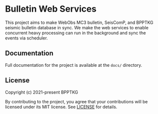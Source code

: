 # Bulletin Web Services

This project aims to make WebObs MC3 bulletin, SeisComP, and BPPTKG seismic
bulletin database in sync. We make the web services to enable concurrent heavy
processing can run in the background and sync the events via scheduler.

## Documentation

Full documentation for the project is available at the `docs/` directory.

## License

Copyright (c) 2021-present BPPTKG

By contributing to the project, you agree that your contributions will be
licensed under its MIT license. See
[LICENSE](https://github.com/bpptkg/bulletin/blob/main/LICENSE) for details.
